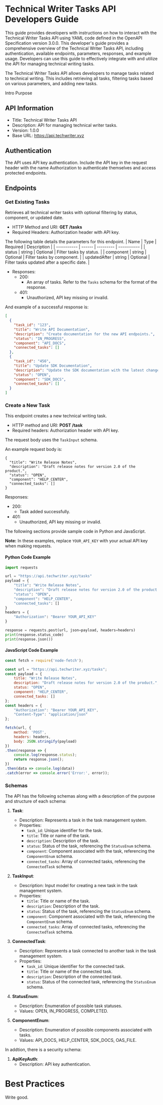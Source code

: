 # Technical Writer Tasks API Developers Guide

This guide provides developers with instructions on how to interact with the Technical Writer Tasks API using YAML code defined in the OpenAPI Specification version 3.0.0.
This developer's guide provides a comprehensive overview of the Technical Writer Tasks API, including authentication, available endpoints, parameters, responses, and example usage. Developers can use this guide to effectively integrate with and utilize the API for managing technical writing tasks.

The Technical Writer Tasks API allows developers to manage tasks related to technical writing. This includes retrieving all tasks, filtering tasks based on various parameters, and adding new tasks.

Intro
Purpose

## API Information
- Title: Technical Writer Tasks API
- Description: API for managing technical writer tasks.
- Version: 1.0.0
- Base URL: https://api.techwriter.xyz

## Authentication
The API uses API key authentication. Include the API key in the request header with the name Authorization to authenticate themselves and access protected endpoints.

## Endpoints

### Get Existing Tasks
Retrieves all technical writer tasks with optional filtering by status, component, or updated date.

- HTTP Method and URI: **GET /tasks**
- Required Headers: Authorization header with API key.

The following table details the parameters for this endpoint.
| Name         | Type   | Required  | Description |
| -----------  | ------ | --------- | ----------- |
| status       | string | Optional  | Filter tasks by status.    |
| component    | string | Optional  | Filter tasks by component. |
| updatedAfter | string | Optional  | Filter tasks updated after a specific date. |

- Responses:
  - 200:
    - An array of tasks. Refer to the `Tasks` schema for the format of the response.
  - 401:
    - Unauthorized, API key missing or invalid.

And example of a successful response is:
```json
[
  {
    "task_id": "123",
    "title": "Write API Documentation",
    "description": "Create documentation for the new API endpoints.",
    "status": "IN_PROGRESS",
    "component": "API_DOCS",
    "connected_tasks": []
  },
  {
    "task_id": "456",
    "title": "Update SDK Documentation",
    "description": "Update the SDK documentation with the latest changes.",
    "status": "OPEN",
    "component": "SDK_DOCS",
    "connected_tasks": []
  }
]
```

### Create a New Task
This endpoint creates a new technical writing task.

- HTTP method and URI: **POST /task**
- Required headers: Authorization header with API key.

The request body uses the `TaskInput` schema. 

An example request body is:
```
{
  "title": "Write Release Notes",
  "description": "Draft release notes for version 2.0 of the product.",
  "status": "OPEN",
  "component": "HELP_CENTER",
  "connected_tasks": []
}
```

Responses:
- 200:
  - Task added successfully.
- 401:
  - Unauthorized, API key missing or invalid.

The following sections provide sample code in Python and JavaScript.

**Note:** In these examples, replace `YOUR_API_KEY` with your actual API key when making requests.

#### Python Code Example
```python
import requests

url = "https://api.techwriter.xyz/tasks"
payload = {
    "title": "Write Release Notes",
    "description": "Draft release notes for version 2.0 of the product.",
    "status": "OPEN",
    "component": "HELP_CENTER",
    "connected_tasks": []
}
headers = {
    "Authorization": "Bearer YOUR_API_KEY"
}

response = requests.post(url, json=payload, headers=headers)
print(response.status_code)
print(response.json())
```

#### JavaScript Code Example
```javascript
const fetch = require('node-fetch');

const url = "https://api.techwriter.xyz/tasks";
const payload = {
    title: "Write Release Notes",
    description: "Draft release notes for version 2.0 of the product.",
    status: "OPEN",
    component: "HELP_CENTER",
    connected_tasks: []
};
const headers = {
    "Authorization": "Bearer YOUR_API_KEY",
    "Content-Type": "application/json"
};

fetch(url, {
    method: 'POST',
    headers: headers,
    body: JSON.stringify(payload)
})
.then(response => {
    console.log(response.status);
    return response.json();
})
.then(data => console.log(data))
.catch(error => console.error('Error:', error));
```

### Schemas
The API has the following schemas along with a description of the purpose and structure of each schema:

1. **Task**:
   - Description: Represents a task in the task management system.
   - Properties:
     - `task_id`: Unique identifier for the task.
     - `title`: Title or name of the task.
     - `description`: Description of the task.
     - `status`: Status of the task, referencing the `StatusEnum` schema.
     - `component`: Component associated with the task, referencing the `ComponentEnum` schema.
     - `connected_tasks`: Array of connected tasks, referencing the `ConnectedTask` schema.

2. **TaskInput**:
   - Description: Input model for creating a new task in the task management system.
   - Properties:
     - `title`: Title or name of the task.
     - `description`: Description of the task.
     - `status`: Status of the task, referencing the `StatusEnum` schema.
     - `component`: Component associated with the task, referencing the `ComponentEnum` schema.
     - `connected_tasks`: Array of connected tasks, referencing the `ConnectedTask` schema.

3. **ConnectedTask**:
   - Description: Represents a task connected to another task in the task management system.
   - Properties:
     - `task_id`: Unique identifier for the connected task.
     - `title`: Title or name of the connected task.
     - `description`: Description of the connected task.
     - `status`: Status of the connected task, referencing the `StatusEnum` schema.

4. **StatusEnum**:
   - Description: Enumeration of possible task statuses.
   - Values: OPEN, IN_PROGRESS, COMPLETED.

5. **ComponentEnum**:
   - Description: Enumeration of possible components associated with tasks.
   - Values: API_DOCS, HELP_CENTER, SDK_DOCS, OAS_FILE.



In addtion, there is a security schema:
1. **ApiKeyAuth**:
   - Description: API key authentication.

# Best Practices
Write good.
